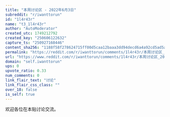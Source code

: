 ```yaml
---
title: "本周讨论区 - 2022年6月3日"
subreddit: "r/iwanttorun"
id: "1l4r43r"
name: "t3_1l4r43r"
author: "AutoModerator"
created_utc: 1749212792
created_key: "250606122632"
capture_ts: "250927160446"
content_sha256: "1188f58f278624715ff00d5caa12baaa3dd94decd6a4a92cd5ad5af9b9c982fd"
permalink: "https://reddit.com/r/iwanttorun/comments/1l4r43r/本周讨论区_2022年6月3日/"
url: "https://www.reddit.com/r/iwanttorun/comments/1l4r43r/本周讨论区_2022年6月3日/"
domain: "self.iwanttorun"
ups: 0
upvote_ratio: 0.33
num_comments: 0
link_flair_text: "讨论"
link_flair_css_class: ""
over_18: false
is_self: true
---
```


欢迎各位在本贴讨论交流。
